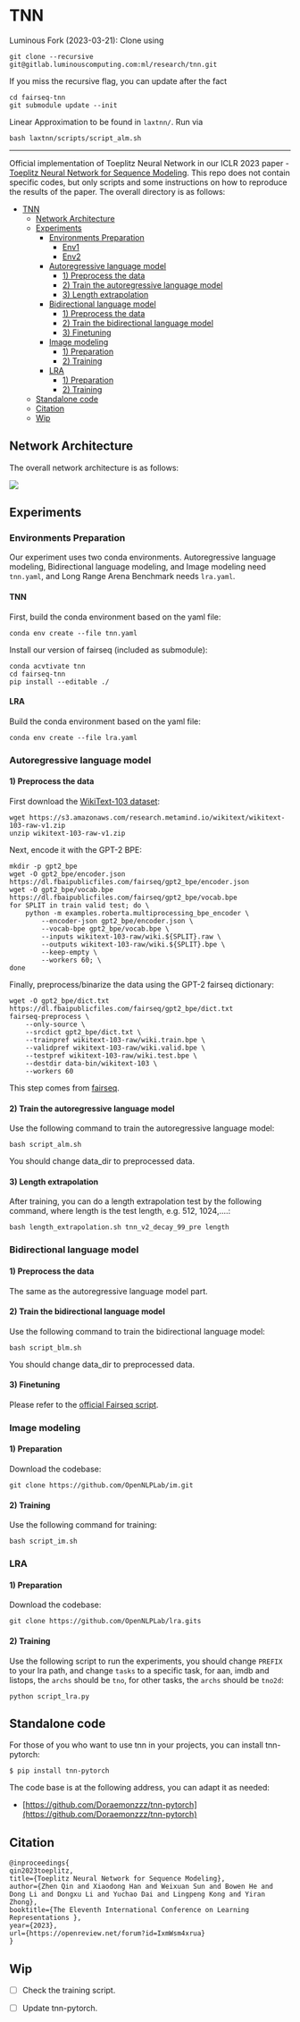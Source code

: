 # TNN

Luminous Fork (2023-03-21): Clone using 
```
git clone --recursive git@gitlab.luminouscomputing.com:ml/research/tnn.git
```

If you miss the recursive flag, you can update after the fact
```
cd fairseq-tnn
git submodule update --init
```

Linear Approximation to be found in `laxtnn/`. Run via
```
bash laxtnn/scripts/script_alm.sh
```

---

Official implementation of Toeplitz Neural Network in our ICLR 2023 paper - [Toeplitz Neural Network for Sequence Modeling](https://openreview.net/forum?id=IxmWsm4xrua). This repo does not contain specific codes, but only scripts and some instructions on how to reproduce the results of the paper. The overall directory is as follows:


- [TNN](#tnn)
  - [Network Architecture](#network-architecture)
  - [Experiments](#experiments)
    - [Environments Preparation](#environments-preparation)
      - [Env1](#env1)
      - [Env2](#env2)
    - [Autoregressive language model](#autoregressive-language-model)
      - [1) Preprocess the data](#1-preprocess-the-data)
      - [2) Train the autoregressive language model](#2-train-the-autoregressive-language-model)
      - [3) Length extrapolation](#3-length-extrapolation)
    - [Bidirectional language model](#bidirectional-language-model)
      - [1) Preprocess the data](#1-preprocess-the-data-1)
      - [2) Train the bidirectional language model](#2-train-the-bidirectional-language-model)
      - [3) Finetuning](#3-finetuning)
    - [Image modeling](#image-modeling)
      - [1) Preparation](#1-preparation)
      - [2) Training](#2-training)
    - [LRA](#lra)
      - [1) Preparation](#1-preparation-1)
      - [2) Training](#2-training-1)
  - [Standalone code](#standalone-code)
  - [Citation](#citation)
  - [Wip](#wip)



## Network Architecture

The overall network architecture is as follows:

![](./network.png)



## Experiments

### Environments Preparation

Our experiment uses two conda environments. Autoregressive language modeling, Bidirectional language modeling, and Image modeling need `tnn.yaml`, and Long Range Arena Benchmark needs `lra.yaml`.

#### TNN

First, build the conda environment based on the yaml file:

```
conda env create --file tnn.yaml
```


Install our version of fairseq (included as submodule):

```
conda acvtivate tnn
cd fairseq-tnn
pip install --editable ./
```


#### LRA

Build the conda environment based on the yaml file:

```
conda env create --file lra.yaml
```



### Autoregressive language model

#### 1) Preprocess the data

First download the [WikiText-103 dataset](https://www.salesforce.com/products/einstein/ai-research/the-wikitext-dependency-language-modeling-dataset/):

```
wget https://s3.amazonaws.com/research.metamind.io/wikitext/wikitext-103-raw-v1.zip
unzip wikitext-103-raw-v1.zip
```

Next, encode it with the GPT-2 BPE:

```
mkdir -p gpt2_bpe
wget -O gpt2_bpe/encoder.json https://dl.fbaipublicfiles.com/fairseq/gpt2_bpe/encoder.json
wget -O gpt2_bpe/vocab.bpe https://dl.fbaipublicfiles.com/fairseq/gpt2_bpe/vocab.bpe
for SPLIT in train valid test; do \
    python -m examples.roberta.multiprocessing_bpe_encoder \
        --encoder-json gpt2_bpe/encoder.json \
        --vocab-bpe gpt2_bpe/vocab.bpe \
        --inputs wikitext-103-raw/wiki.${SPLIT}.raw \
        --outputs wikitext-103-raw/wiki.${SPLIT}.bpe \
        --keep-empty \
        --workers 60; \
done
```

Finally, preprocess/binarize the data using the GPT-2 fairseq dictionary:

```
wget -O gpt2_bpe/dict.txt https://dl.fbaipublicfiles.com/fairseq/gpt2_bpe/dict.txt
fairseq-preprocess \
    --only-source \
    --srcdict gpt2_bpe/dict.txt \
    --trainpref wikitext-103-raw/wiki.train.bpe \
    --validpref wikitext-103-raw/wiki.valid.bpe \
    --testpref wikitext-103-raw/wiki.test.bpe \
    --destdir data-bin/wikitext-103 \
    --workers 60
```

This step comes from [fairseq](https://github.com/facebookresearch/fairseq/blob/main/examples/roberta/README.pretraining.md).



#### 2) Train the autoregressive language model

Use the following command to train the autoregressive language model:

```
bash script_alm.sh
```

You should change data_dir to preprocessed data.



#### 3) Length extrapolation

After training, you can do a length extrapolation test by the following command, where length is the test length, e.g. 512, 1024,....:

```
bash length_extrapolation.sh tnn_v2_decay_99_pre length
```





### Bidirectional language model

#### 1) Preprocess the data

The same as the autoregressive language model part.



#### 2) Train the bidirectional language model

Use the following command to train the bidirectional language model:

```
bash script_blm.sh
```

You should change data_dir to preprocessed data.



#### 3) Finetuning

Please refer to the [official Fairseq script](https://github.com/facebookresearch/fairseq/blob/main/examples/roberta/README.glue.md).



### Image modeling

#### 1) Preparation

Download the codebase:

```
git clone https://github.com/OpenNLPLab/im.git
```



#### 2) Training

Use the following command for training:

```
bash script_im.sh
```



### LRA

#### 1) Preparation

Download the codebase:

```
git clone https://github.com/OpenNLPLab/lra.gits
```



#### 2) Training

Use the following script to run the experiments, you should change `PREFIX` to your lra path, and change `tasks` to a specific task, for aan, imdb and listops, the `archs` should be `tno`, for other tasks, the `archs` should be `tno2d`:

```
python script_lra.py
```



## Standalone code

For those of you who want to use tnn in your projects, you can install tnn-pytorch:

```
$ pip install tnn-pytorch
```

The code base is at the following address, you can adapt it as needed:

- [https://github.com/Doraemonzzz/tnn-pytorch](https://github.com/Doraemonzzz/tnn-pytorch)



## Citation

```
@inproceedings{
qin2023toeplitz,
title={Toeplitz Neural Network for Sequence Modeling},
author={Zhen Qin and Xiaodong Han and Weixuan Sun and Bowen He and Dong Li and Dongxu Li and Yuchao Dai and Lingpeng Kong and Yiran Zhong},
booktitle={The Eleventh International Conference on Learning Representations },
year={2023},
url={https://openreview.net/forum?id=IxmWsm4xrua}
}
```



## Wip

- [ ] Check the training script.
- [ ] Update tnn-pytorch.



